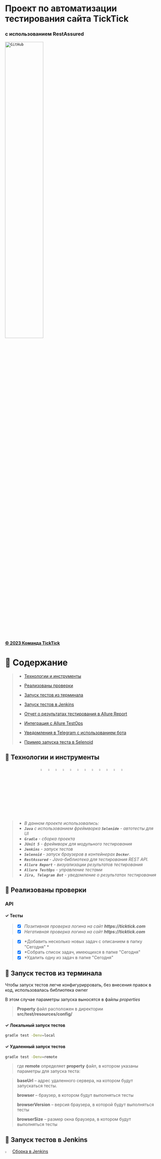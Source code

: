 # Проект по автоматизации тестирования сайта TickTick
### с использованием RestAssured


<code><img width="50%" title="GitHub" src="images/icons/TT-logo.png"></code>

#### <a target="_blank" href="https://ticktick.com/home">© 2023 Команда TickTick</a>

# :nazar_amulet:    Содержание

> - [Технологии и инструменты](#nazar_amulet-технологии-и-инструменты)
>
> - [Реализованы проверки](#nazar_amulet-реализованы-проверки)
>
> - [Запуск тестов из терминала](#nazar_amulet-запуск-тестов-из-терминала)
>
> - [Запуск тестов в Jenkins](#nazar_amulet-запуск-тестов-в-jenkins)
>
> - [Отчет о результатах тестирования в Allure Report](#nazar_amulet-отчет-о-результатах-тестирования-в-allure-report)
>
> - [Интеграция с Allure TestOps](#nazar_amulet-интеграция-с-allure-testops)
>
> - [Уведомления в Telegram с использованием бота](#nazar_amulet-уведомления-в-telegram-с-использованием-бота)
>
> - [Пример запуска теста в Selenoid](#nazar_amulet-пример-запуска-теста-в-selenoid)

## :nazar_amulet: Технологии и инструменты

<p  align="center"

<code><img width="4%" title="GitHub" src="images/logo/GitHub-logo.svg"></code>
<code><img width="4%" title="IntelliJ IDEA" src="images/logo/IntelijIDEA-logo.svg"></code>
<code><img width="4%" title="Java" src="images/logo/Java-logo.svg"></code>
<code><img width="4%" title="Selenide" src="images/logo/Selenide-logo.svg"></code>
<code><img width="4%" title="Gradle" src="images/logo/Gradle-logo.svg"></code>
<code><img width="4%" title="Junit5" src="images/logo/JUnit5-logo.svg"></code>
<code><img width="4%" title="RestAssured" src="images/logo/RestAssured-logo.svg"></code>
<code><img width="4%" title="Selenoid" src="images/logo/Selenoid-logo.svg"></code>
<code><img width="4%" title="Allure Report" src="images/logo/AllureReport-logo.svg"></code>
<code><img width="4%" title="Allure TestOps" src="images/logo/AllureTO-logo.svg"></code>
<code><img width="4%" title="Jenkins" src="images/logo/Jenkins-logo.svg"></code>
<code><img width="4%" title="Telegram" src="images/logo/Telegram-logo.svg"></code>
</p>

> - *В данном проекте использовались:*
>- *<code><strong>*Java*</strong></code> с использованием фреймворка <code><strong>*Selenide*</strong></code> -
   автотесты для UI*
>- *<code><strong>*Gradle*</strong></code> - сборка проекта*
>- *<code><strong>*JUnit 5*</strong></code> - фреймворк для модульного тестирования*
>- *<code><strong>*Jenkins*</strong></code> - запуск тестов*
>- *<code><strong>*Selenoid*</strong></code> - запуск браузеров в контейнерах <code><strong>*Docker*</strong></code>.*
>- *<code><strong>*RestAssured*</strong></code> - Java-библиотека для тестирования REST API.*
>- *<code><strong>*Allure Report*</strong></code> - визуализации результатов тестирования*
>- *<code><strong>*Allure TestOps*</strong></code> - управление тестами*
>- *<code><strong>*Jira, Telegram Bot*</strong></code> - уведомление о результатах тестирования*

## :nazar_amulet: Реализованы проверки

### API

#### ✓ Тесты

> - [x] *Позитивная проверка логина на сайт __https://ticktick.com__*
>- [x] *Негативная проверка логина на сайт __https://ticktick.com__*

> - [x] *Добавить несколько новых задач с описанием в папку "Сегодня" *
>- [x] *Собрать список задач, имеющихся в папке "Сегодня"
>- [x] *Удалить одну из задач в папке "Сегодня"



## :nazar_amulet: Запуск тестов из терминала

Чтобы запуск тестов легче конфигурирровать, без внесения правок в код, использовалась библиотека owner

В этом случае параметры запуска выносятся в файлы *properties*

> **Property**   файл расположен в директории   **src/test/resources/config/**
>
#### ✓ Локальный запуск тестов

```bash
gradle test -Denv=local  
```
#### ✓ Удаленный запуск тестов

```bash
gradle test -Denv=remote 
```

> где **remote**   определяет **property**  файл, в котором указаны параметры для запуска теста:

> **baseUrl** – адрес удаленного сервера, на котором будут запускаться тесты.
>
> **browser** – браузер, в котором будут выполняться тесты
>
> **browserVersion** – версия браузера, в которой будут выполняться тесты
>
> **browserSize** – размер окна браузера, в котором будут выполняться тесты



## :nazar_amulet: Запуск тестов в Jenkins

<img width="4%" title="Jenkins" src="images/logo/Jenkins-logo.svg"> [Сборка в Jenkins](https://jenkins.autotests.cloud/job/C15-FkkfRf-Test-Nexign/)

Для обеспечения мобильности выбора параметров при запуске теста из Jenkins,

в настройках сборки задаём варианты параметров для запуска:

<p align="center">
  <img src="images/screenshots/JenkinsParam.PNG" alt="job">
</p>

В этом лучае скрипт запуска из Jenkins будет следующим:

> clean
>
> test
>
> -D**browse**r=${BROWSER}
>
> -D**browserVersion**=${BROWSER_VER}
>
> -D**browserSize**=${BROWSER_SIZE}
>
> -D**remote**=${REMOTE_URL}

Затем выбираем "Собрать с параметрами" и указываем необходимые

<p align="center">
  <img src="images/screenshots/JenkinsParam2.PNG" alt="job">
</p>


Затем выбираем "Собрать с параметрами" и указываем необходимые

<p align="center">
  <img src="images/screenshots/JenkinsParam2.PNG" alt="job">
</p>


### Основная страница проекта в Jenkins

<p align="center">
  <img src="images/screenshots/JenkinsMain.PNG" alt="job">
</p>

После выполнения сборки, в блоке <code><strong>*История сборок*</strong></code> напротив номера сборки появится
значок <img width="2%" title="Allure Report" src="images/logo/AllureReport-logo.svg"><code><strong>*Allure
Report*</strong></code>, кликнув по которому, откроется страница с сформированным html-отчетом.

## :nazar_amulet: Отчет о результатах тестирования в Allure Report

<img width="4%" title="Allure Report" src="images/logo/AllureReport-logo.svg"> [Allure Report](https://jenkins.autotests.cloud/job/C15-FkkfRf-Test-Nexign/allure/) 

#### ✓ Главная страница Allure-отчета содержит следующие информационные блоки:

> <code>*ALLURE REPORT*</code> - отображает дату и время прохождения теста, общее количество прогнанных кейсов, а также
> диаграмму с указанием процента и количества успешных, упавших и сломавшихся в процессе выполнения тестов

> <code>*TREND*</code> - отображает тренд прохождения тестов от сборки к сборке

> <code>*SUITES*</code> - отображает распределение результатов тестов по тестовым наборам

> <code>*ENVIRONMENT*</code> - отображает тестовое окружение, на котором запускались тесты (в данном случае информация
> не задана)

> <code>*CATEGORIES*</code> - отображает распределение неуспешно прошедших тестов по видам дефектов

> <code>*FEATURES BY STORIES*</code> - отображает распределение тестов по функционалу, который они проверяют

> <code>*EXECUTORS*</code> - отображает исполнителя текущей сборки (ссылка на сборку в Jenkins)

<p align="center">
  <img src="images/screenshots/Allure1.PNG" alt="Allure Report" >
</p>

#### ✓ В разделе Behaviors тесты отображаются  сгруппироваными в многоуровневый список:

<p align="center">
  <img src="images/screenshots/Allure2.PNG" alt="Allure Report">
</p>

## :nazar_amulet: Интеграция с Allure TestOps

<img width="4%" title="Allure TestOPS" src="images/logo/AllureTO-logo.svg"> [Allure TestOps](https://allure.autotests.cloud/launch/18153) 

#### ✓ Основной дашборд

<p align="center">
  <img src="images/screenshots/TestOpsMainDashboard.PNG" alt="dashboards"">
</p>

#### ✓ Тест-кейсы

<p align="center">
  <img src="images/screenshots/TestOpsTestCases.PNG" alt="test cases">
</p>

## :nazar_amulet: Уведомления в Telegram с использованием бота

После завершения сборки специальный бот, созданный в <code>Telegram</code>, автоматически обрабатывает и отправляет
сообщение с отчетом о прогоне тестов.

<p align="left">
<img width="4%" title="Telegram" src="images/logo/Telegram-logo.svg">
</p>
<p align="center">
<img title="Telegram Notifications" src="images/screenshots/Notification.PNG">
</p>

## :triangular_flag_on_post: Пример запуска теста в Selenoid

К каждому тесту в отчете прилагается видео, cформированное в процессе выполнения тестов на платформе Selenoid.
> <p align="left">
<img width="4%" title="Selenoid" src="images/logo/Selenoid-logo.svg">
  </p>
<p align="center">
  <img title="Selenoid Video" src="images/screenshots/Selenoid" width="500">
</p>

